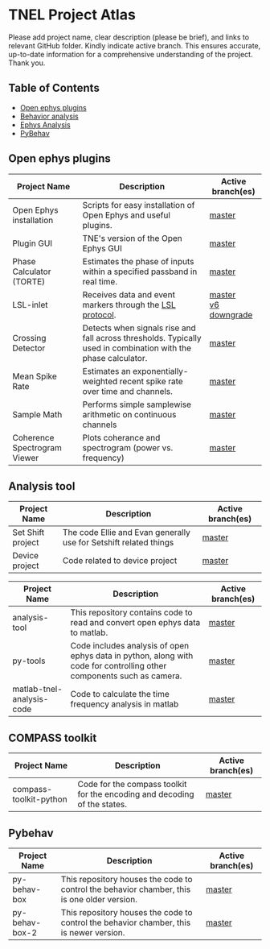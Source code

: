 # TNEL Project Atlas
Please add project name, clear description (please be brief), and links to relevant GitHub folder. Kindly indicate active branch. This ensures accurate, up-to-date information for a comprehensive understanding of the project. Thank you.




## Table of Contents
* [Open ephys plugins](#open-ephys-plugins)
* [Behavior analysis](#behaviour-analysis)
* [Ephys Analysis](#ephys-analysis)
* [PyBehav](#pybehav)

## Open ephys plugins
| Project Name | Description | Active branch(es) |
| --- | --- | --- |
| Open Ephys installation | Scripts for easy installation of Open Ephys and useful plugins. | [master](https://github.com/tne-lab/oep-installation.git)
| Plugin GUI | TNE's version of the Open Ephys GUI  | [master](https://github.com/tne-lab/plugin-GUI) |
| Phase Calculator (TORTE) | Estimates the phase of inputs within a specified passband in real time. | [master](https://github.com/tne-lab/TORTE.git)
| LSL-inlet | Receives data and event markers through the [LSL protocol](https://labstreaminglayer.org/#/). | [master](https://github.com/tne-lab/LSL-inlet) <br /> [v6 downgrade](https://github.com/tne-lab/LSL-inlet/tree/v6-downgrade) |
| Crossing Detector | Detects when signals rise and fall across thresholds. Typically used in combination with the phase calculator.  | [master](https://github.com/tne-lab/crossing-detector) |
| Mean Spike Rate | Estimates an exponentially-weighted recent spike rate over time and channels. | [master](https://github.com/tne-lab/mean-spike-rate/tree/master) |
| Sample Math | Performs simple samplewise arithmetic on continuous channels  | [master](https://github.com/tne-lab/sample-math/tree/master) |
| Coherence Spectrogram Viewer | Plots coherance and spectrogram (power vs. frequency)  | [master](https://github.com/tne-lab/Coherence-Spectrogram-Viewer) |

## Analysis tool
| Project Name | Description | Active branch(es) |
| --- | --- | --- |
|Set Shift project|The code Ellie and Evan generally use for Setshift related things|[master](https://github.com/tne-lab/ee-lib)|
|Device project|Code related to device project|[master](https://github.com/tne-lab/ASIC-testing-v2.git)|

| Project Name | Description | Active branch(es) |
| --- | --- | --- |
| analysis-tool | This repository contains code to read and convert open ephys data to matlab. | [master](https://github.com/tne-lab/analysis-tools.git) |
| py-tools | Code includes analysis of open ephys data in python, along with code for controlling other components such as camera. | [master](https://github.com/tne-lab/py-tools.git) |
| matlab-tnel-analysis-code | Code to calculate the time frequency analysis in matlab | [master](https://github.com/tne-lab/oep-installation.git) |


## COMPASS toolkit
| Project Name | Description | Active branch(es) |
| --- | --- | --- |
| compass-toolkit-python| Code for the compass toolkit for the encoding and decoding of the states. | [master](https://github.com/tne-lab/oep-installation.git) |


## Pybehav
| Project Name | Description | Active branch(es) |
| --- | --- | --- |
| py-behav-box | This repository houses the code to control the behavior chamber, this is one older version. | [master](https://github.com/tne-lab/oep-installation.git) |
| py-behav-box-2 | This repository houses the code to control the behavior chamber, this is newer version. | [master](https://github.com/tne-lab/oep-installation.git) |

